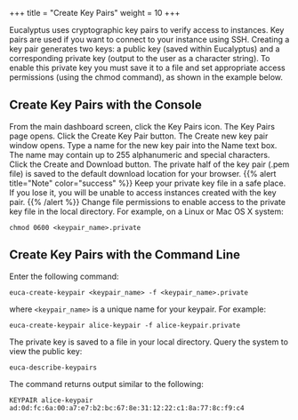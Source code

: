 +++
title = "Create Key Pairs"
weight = 10
+++

Eucalyptus uses cryptographic key pairs to verify access to instances. Key pairs are used if you want to connect to your instance using SSH. Creating a key pair generates two keys: a public key (saved within Eucalyptus) and a corresponding private key (output to the user as a character string). To enable this private key you must save it to a file and set appropriate access permissions (using the chmod command), as shown in the example below. 


## Create Key Pairs with the Console
From the main dashboard screen, click the Key Pairs icon. The Key Pairs page opens. Click the Create Key Pair button. The Create new key pair window opens. Type a name for the new key pair into the Name text box. The name may contain up to 255 alphanumeric and special characters. Click the Create and Download button. The private half of the key pair (.pem file) is saved to the default download location for your browser. 
{{% alert title="Note" color="success" %}}
Keep your private key file in a safe place. If you lose it, you will be unable to access instances created with the key pair. 
{{% /alert %}}
Change file permissions to enable access to the private key file in the local directory. For example, on a Linux or Mac OS X system: 

    chmod 0600 <keypair_name>.private


## Create Key Pairs with the Command Line
Enter the following command: 

    euca-create-keypair <keypair_name> -f <keypair_name>.private

where `<keypair_name>` is a unique name for your keypair. For example: 



    euca-create-keypair alice-keypair -f alice-keypair.private 

The private key is saved to a file in your local directory. Query the system to view the public key: 

    euca-describe-keypairs

The command returns output similar to the following: 

    KEYPAIR alice-keypair ad:0d:fc:6a:00:a7:e7:b2:bc:67:8e:31:12:22:c1:8a:77:8c:f9:c4

